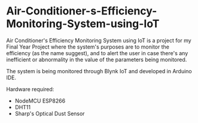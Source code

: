 # Air-Conditioner-s-Efficiency-Monitoring-System-using-IoT

Air Conditioner's Efficiency Monitoring System using IoT is a project for my Final Year Project where the system's purposes are to monitor the efficiency (as the name suggest), and to alert the user in case there's any inefficient or abnormality in the value of the parameters being monitored.

The system is being monitored through Blynk IoT and developed in Arduino IDE.

Hardware required:
 - NodeMCU ESP8266
 - DHT11
 - Sharp's Optical Dust Sensor
